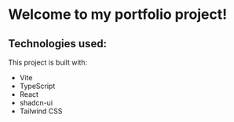 # Welcome to my portfolio project!

## Technologies used:

This project is built with:

- Vite
- TypeScript
- React
- shadcn-ui
- Tailwind CSS

